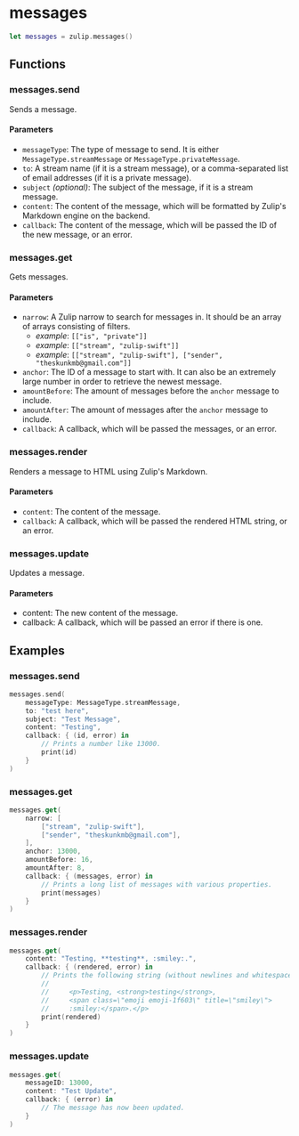 # messages

```swift
let messages = zulip.messages()
```

## Functions

### messages.send

Sends a message.

#### Parameters

 - `messageType`: The type of message to send. It is either
   `MessageType.streamMessage` or `MessageType.privateMessage`.
 - `to`: A stream name (if it is a stream message), or a comma-separated list
   of email addresses (if it is a private message).
 - `subject` *(optional)*: The subject of the message, if it is a stream message.
 - `content`: The content of the message, which will be formatted by Zulip's
   Markdown engine on the backend.
 - `callback`: The content of the message, which will be passed the ID of the
   new message, or an error.

### messages.get

Gets messages.

#### Parameters

 - `narrow`: A Zulip narrow to search for messages in. It should be an array of
   arrays consisting of filters.
    - *example*: `[["is", "private"]]`
    - *example*: `[["stream", "zulip-swift"]]`
    - *example*:
      `[["stream", "zulip-swift"], ["sender", "theskunkmb@gmail.com"]]`
 - `anchor`: The ID of a message to start with. It can also be
   an extremely large number in order to retrieve the newest
   message.
 - `amountBefore`: The amount of messages before the `anchor` message
   to include.
 - `amountAfter`: The amount of messages after the `anchor` message
   to include.
 - `callback`: A callback, which will be passed the messages, or an
   error.

### messages.render

Renders a message to HTML using Zulip's Markdown.

#### Parameters

 - `content`: The content of the message.
 - `callback`: A callback, which will be passed the rendered HTML string, or an
   error.

### messages.update

Updates a message.

#### Parameters

 - content: The new content of the message.
 - callback: A callback, which will be passed an error if there is one.

## Examples

### messages.send

```swift
messages.send(
    messageType: MessageType.streamMessage,
    to: "test here",
    subject: "Test Message",
    content: "Testing",
    callback: { (id, error) in
        // Prints a number like 13000.
        print(id)
    }
)
```

### messages.get

```swift
messages.get(
    narrow: [
        ["stream", "zulip-swift"],
        ["sender", "theskunkmb@gmail.com"],
    ],
    anchor: 13000,
    amountBefore: 16,
    amountAfter: 8,
    callback: { (messages, error) in
        // Prints a long list of messages with various properties.
        print(messages)
    }
)
```

### messages.render

```swift
messages.get(
    content: "Testing, **testing**, :smiley:.",
    callback: { (rendered, error) in
        // Prints the following string (without newlines and whitespace):
        //
        //     <p>Testing, <strong>testing</strong>,
        //     <span class=\"emoji emoji-1f603\" title=\"smiley\">
        //     :smiley:</span>.</p>
        print(rendered)
    }
)
```

### messages.update

```swift
messages.get(
    messageID: 13000,
    content: "Test Update",
    callback: { (error) in
        // The message has now been updated.
    }
)
```
